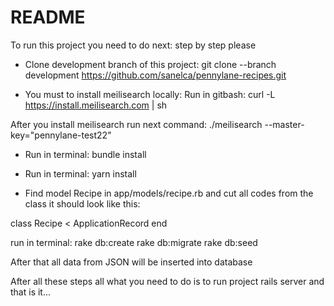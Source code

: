# README

To run this project you need to do next: step by step please

* Clone development branch of this project:
git clone --branch development https://github.com/sanelca/pennylane-recipes.git

* You must to install meilisearch locally: 
Run in gitbash: 
curl -L https://install.meilisearch.com | sh

After you install meilisearch run next command:
 ./meilisearch --master-key="pennylane-test22"

* Run in terminal: bundle install

* Run in terminal: yarn install

* Find model Recipe in app/models/recipe.rb and cut all codes from the class
it should look like this:

class Recipe < ApplicationRecord
end

run in terminal:
rake db:create
rake db:migrate
rake db:seed

After that all data from JSON will be inserted into database

After all these steps all what you need to do is to run project
rails server and that is it...

